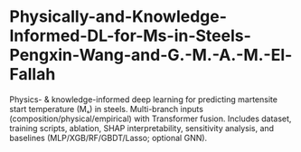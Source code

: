 # Physically-and-Knowledge-Informed-DL-for-Ms-in-Steels-Pengxin-Wang-and-G.-M.-A.-M.-El-Fallah
Physics- &amp; knowledge-informed deep learning for predicting martensite start temperature (Mₛ) in steels. Multi-branch inputs (composition/physical/empirical) with Transformer fusion. Includes dataset, training scripts, ablation, SHAP interpretability, sensitivity analysis, and baselines (MLP/XGB/RF/GBDT/Lasso; optional GNN).
